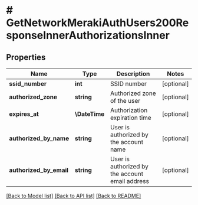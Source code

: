 # # GetNetworkMerakiAuthUsers200ResponseInnerAuthorizationsInner

## Properties

Name | Type | Description | Notes
------------ | ------------- | ------------- | -------------
**ssid_number** | **int** | SSID number | [optional]
**authorized_zone** | **string** | Authorized zone of the user | [optional]
**expires_at** | **\DateTime** | Authorization expiration time | [optional]
**authorized_by_name** | **string** | User is authorized by the account name | [optional]
**authorized_by_email** | **string** | User is authorized by the account email address | [optional]

[[Back to Model list]](../../README.md#models) [[Back to API list]](../../README.md#endpoints) [[Back to README]](../../README.md)
